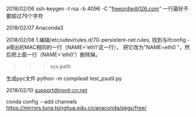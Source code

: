 2018/02/06
ssh-keygen -t rsa -b 4096 -C "freeordie@126.com"
一行最好不要超过79个字符

2018/02/07
Anaconda3

2018/02/08
1.编辑/etc/udev/rules.d/70-persistent-net.rules,
找到与ifconfig -a得出的MAC相同的一行（NAME='eth1'这一行），
把它改为"NAME=eth0 "，然后把上面一行（NAME='eth0'）删除掉。


>>> sys.path
>>>

生成pyc文件
python -m compileall test_psutil.py

2018/02/10
support@nord-cn.net

conda config --add channels https://mirrors.tuna.tsinghua.edu.cn/anaconda/pkgs/free/
